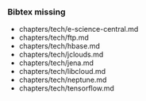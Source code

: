 ### Bibtex missing
* chapters/tech/e-science-central.md
* chapters/tech/ftp.md
* chapters/tech/hbase.md
* chapters/tech/jclouds.md
* chapters/tech/jena.md
* chapters/tech/libcloud.md
* chapters/tech/neptune.md
* chapters/tech/tensorflow.md

